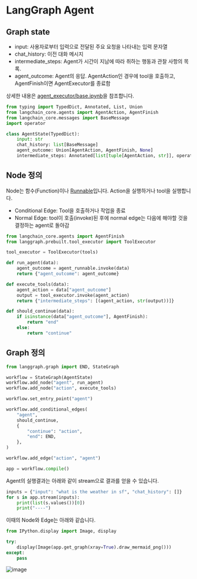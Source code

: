 # LangGraph Agent

## Graph state

- input: 사용자로부터 입력으로 전달된 주요 요청을 나타내는 입력 문자열
- chat_history: 이전 대화 메시지
- intermediate_steps: Agent가 시간이 지남에 따라 취하는 행동과 관찰 사항의 목록.
- agent_outcome: Agent의 응답. AgentAction인 경우에 tool을 호출하고, AgentFinish이면 AgentExecutor를 종료함

상세한 내용은 [agent_executor/base.ipynb](https://github.com/langchain-ai/langgraph/blob/main/examples/agent_executor/base.ipynb)을 참조합니다.

```python
from typing import TypedDict, Annotated, List, Union
from langchain_core.agents import AgentAction, AgentFinish
from langchain_core.messages import BaseMessage
import operator

class AgentState(TypedDict):
    input: str
    chat_history: list[BaseMessage]
    agent_outcome: Union[AgentAction, AgentFinish, None]
    intermediate_steps: Annotated[list[tuple[AgentAction, str]], operator.add]
```

## Node 정의

Node는 함수(Function)이나 [Runnable](https://python.langchain.com/v0.1/docs/expression_language/interface/)입니다. Action을 실행하거나 tool을 실행합니다. 

- Conditional Edge: Tool을 호출하거나 작업을 종료
- Normal Edge: tool이 호출(invoke)된 후에 normal edge는 다음에 해야할 것을 결정하는 agent로 돌아감

```python
from langchain_core.agents import AgentFinish
from langgraph.prebuilt.tool_executor import ToolExecutor

tool_executor = ToolExecutor(tools)

def run_agent(data):
    agent_outcome = agent_runnable.invoke(data)
    return {"agent_outcome": agent_outcome}

def execute_tools(data):
    agent_action = data["agent_outcome"]
    output = tool_executor.invoke(agent_action)
    return {"intermediate_steps": [(agent_action, str(output))]}

def should_continue(data):
    if isinstance(data["agent_outcome"], AgentFinish):
        return "end"
    else:
        return "continue"
```

## Graph 정의

```python
from langgraph.graph import END, StateGraph

workflow = StateGraph(AgentState)
workflow.add_node("agent", run_agent)
workflow.add_node("action", execute_tools)

workflow.set_entry_point("agent")

workflow.add_conditional_edges(
    "agent",
    should_continue,
    {
        "continue": "action",
        "end": END,
    },
)

workflow.add_edge("action", "agent")

app = workflow.compile()
```

Agent의 실행결과는 아래와 같이 stream으로 결과를 얻을 수 있습니다.

```python
inputs = {"input": "what is the weather in sf", "chat_history": []}
for s in app.stream(inputs):
    print(list(s.values())[0])
    print("----")
```

이때의 Node와 Edge는 아래와 같습니다. 

```python
from IPython.display import Image, display

try:
    display(Image(app.get_graph(xray=True).draw_mermaid_png()))
except:
    pass
```

![image](https://github.com/kyopark2014/llm-agent/assets/52392004/d43b1f81-7d5d-4bad-abe9-f7c91acb181a)
